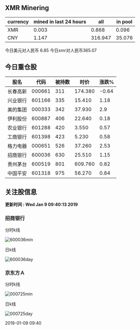 ## XMR Minering

|currency|mined in last 24 hours|all|in pool|
|---|---|---|---|
|XMR|0.003|0.868|0.096|
|CNY|1.147|316.947|35.076|

今日美元对人民币 6.85	今日xmr对人民币365.07


## 今日重仓股 

|股名|代码|被持数|时价|涨跌%|
|---|---|---|---|---|
|长春高新|000661|311|174.380|-0.64|
|兴业银行|601166|335|15.410|1.18|
|美的集团|000333|342|37.930|2.9|
|伊利股份|600887|406|22.640|0.18|
|农业银行|601288|420|3.550|0.57|
|工商银行|601398|423|5.230|0.58|
|格力电器|000651|526|37.260|2.53|
|招商银行|600036|630|25.510|1.15|
|贵州茅台|600519|801|609.760|0.82|
|中国平安|601318|975|56.270|0.84|

## 关注股信息
**更新时间 : Wed Jan  9 09:40:13 2019**
### 招商银行 
分时k线

![600036min](http://image.sinajs.cn/newchart/min/n/sh600036.gif)

日k线

![600036day](http://image.sinajs.cn/newchart/daily/n/sh600036.gif)

### 京东方Ａ 
分时k线

![000725min](http://image.sinajs.cn/newchart/min/n/sz000725.gif)

日k线

![000725day](http://image.sinajs.cn/newchart/daily/n/sz000725.gif)

2019-01-09 09:40